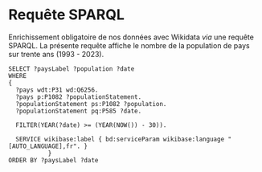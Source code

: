 # Requête SPARQL

Enrichissement obligatoire de nos données avec Wikidata _via_ une requête SPARQL. La présente requête affiche le nombre de la population de pays sur trente ans (1993 - 2023).

```sparql
SELECT ?paysLabel ?population ?date
WHERE
{
  ?pays wdt:P31 wd:Q6256.
  ?pays p:P1082 ?populationStatement.
  ?populationStatement ps:P1082 ?population.
  ?populationStatement pq:P585 ?date.
  
  FILTER(YEAR(?date) >= (YEAR(NOW()) - 30)).
  
  SERVICE wikibase:label { bd:serviceParam wikibase:language "[AUTO_LANGUAGE],fr". }
           }
ORDER BY ?paysLabel ?date
```
